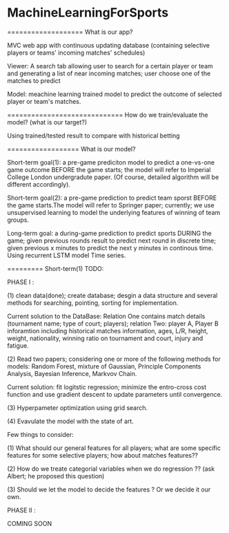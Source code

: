 # MachineLearningForSports



===================
What is our app?


MVC web app with continuous updating database (containing selective players or teams' incoming matches' schedules)

Viewer: A search tab allowing user to search for a certain player or team and generating a list of near incoming matches; user choose one of the matches to predict

Model: meachine learning trained model to predict the outcome of selected player or team's matches.



=============================
How do we train/evaluate the model? (what is our target?)

Using trained/tested result to compare with historical betting 



==================
What is our model?

Short-term goal(1): a pre-game prediciton model to predict a one-vs-one game outcome BEFORE the game starts; the model will refer to Imperial College London undergradute paper. (Of course, detailed algorithm will be different accordingly).


Short-term goal(2): a pre-game prediction to predict team sporst BEFORE the game starts.The model will refer to Springer paper; currently; we use unsupervised learning to model the underlying features of winning of team groups.


Long-term goal: a during-game prediction to predict sports DURING the game; given previous rounds result to predict next round in discrete time; given previous x minutes to predict the next y minutes in continous time. Using recurrent LSTM model Time series. 


=========
Short-term(1) TODO:

PHASE I :

(1) clean data(done); create database; desgin a data structure and several methods for searching, pointing, sorting for implementation.

Current solution to the DataBase: Relation One contains match details (tournament name; type of court; players); relation Two: player A, Player B inforamtion including historical matches information, ages, L/R, height, weight, nationality, winning ratio on tournament and court, injury and fatigue.



(2) Read two papers; considering one or more of the following methods for models: Random Forest, mixture of Gaussian, Principle Components Analysis, Bayesian Inference, Markvov Chain.

Current solution: fit logitstic regression; minimize the entro-cross cost function and use gradient descent to update parameters until convergence.

(3) Hyperpameter optimization using grid search. 

(4) Evavulate the model with the state of art.

Few things to consider:

(1) What should our general features for all players; what are some specific features for some selective players; how about matches features??

(2) How do we treate categorial variables when we do regression ?? (ask Albert; he proposed this question)

(3) Should we let the model to decide the features ? Or we decide it our own.


PHASE II :

COMING SOON
